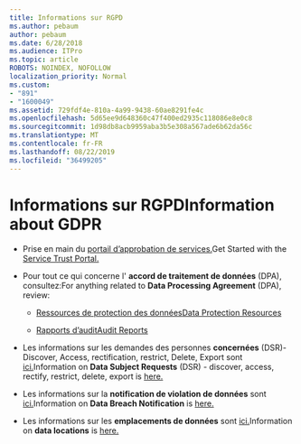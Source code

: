 ```yaml
---
title: Informations sur RGPD
ms.author: pebaum
author: pebaum
ms.date: 6/28/2018
ms.audience: ITPro
ms.topic: article
ROBOTS: NOINDEX, NOFOLLOW
localization_priority: Normal
ms.custom:
- "891"
- "1600049"
ms.assetid: 729fdf4e-810a-4a99-9438-60ae8291fe4c
ms.openlocfilehash: 5d65ee9d648360c47f400ed2935c118086e8e0c8
ms.sourcegitcommit: 1d98db8acb9959aba3b5e308a567ade6b62da56c
ms.translationtype: MT
ms.contentlocale: fr-FR
ms.lasthandoff: 08/22/2019
ms.locfileid: "36499205"
---
```

# <a name="information-about-gdpr"></a><span data-ttu-id="fd907-102">Informations sur RGPD</span><span class="sxs-lookup"><span data-stu-id="fd907-102">Information about GDPR</span></span>

- <span data-ttu-id="fd907-103">Prise en main du [portail d’approbation de services.](https://servicetrust.microsoft.com/ViewPage/GDPRGetStarted)</span><span class="sxs-lookup"><span data-stu-id="fd907-103">Get Started with the [Service Trust Portal.](https://servicetrust.microsoft.com/ViewPage/GDPRGetStarted)</span></span>

- <span data-ttu-id="fd907-104">Pour tout ce qui concerne l' **accord de traitement de données** (DPA), consultez:</span><span class="sxs-lookup"><span data-stu-id="fd907-104">For anything related to **Data Processing Agreement** (DPA), review:</span></span>

  - [<span data-ttu-id="fd907-105">Ressources de protection des données</span><span class="sxs-lookup"><span data-stu-id="fd907-105">Data Protection Resources</span></span>](https://servicetrust.microsoft.com/ViewPage/TrustDocuments)

  - [<span data-ttu-id="fd907-106">Rapports d’audit</span><span class="sxs-lookup"><span data-stu-id="fd907-106">Audit Reports</span></span>](https://servicetrust.microsoft.com/ViewPage/MSComplianceGuide)

- <span data-ttu-id="fd907-107">Les informations sur les demandes des personnes **concernées** (DSR)-Discover, Access, rectification, restrict, Delete, Export sont [ici.](https://docs.microsoft.com/microsoft-365/compliance/gdpr-dsr-office365)</span><span class="sxs-lookup"><span data-stu-id="fd907-107">Information on **Data Subject Requests** (DSR) - discover, access, rectify, restrict, delete, export is [here.](https://docs.microsoft.com/microsoft-365/compliance/gdpr-dsr-office365)</span></span>

- <span data-ttu-id="fd907-108">Les informations sur la **notification de violation de données** sont [ici.](https://servicetrust.microsoft.com/ViewPage/GDPRBreach)</span><span class="sxs-lookup"><span data-stu-id="fd907-108">Information on **Data Breach Notification** is [here.](https://servicetrust.microsoft.com/ViewPage/GDPRBreach)</span></span>

- <span data-ttu-id="fd907-109">Les informations sur les **emplacements de données** sont [ici.](https://products.office.com/where-is-your-data-located?ms.officeurl=datamaps&amp;geo=All#All)</span><span class="sxs-lookup"><span data-stu-id="fd907-109">Information on **data locations** is [here.](https://products.office.com/where-is-your-data-located?ms.officeurl=datamaps&amp;geo=All#All)</span></span>
